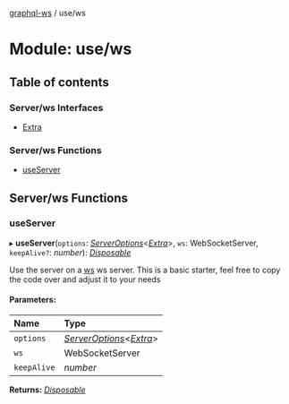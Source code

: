 [graphql-ws](../README.md) / use/ws

# Module: use/ws

## Table of contents

### Server/ws Interfaces

- [Extra](../interfaces/use_ws.extra.md)

### Server/ws Functions

- [useServer](use_ws.md#useserver)

## Server/ws Functions

### useServer

▸ **useServer**(`options`: [*ServerOptions*](../interfaces/server.serveroptions.md)<[*Extra*](../interfaces/use_ws.extra.md)\>, `ws`: WebSocketServer, `keepAlive?`: *number*): [*Disposable*](../interfaces/types.disposable.md)

Use the server on a [ws](https://github.com/websockets/ws) ws server.
This is a basic starter, feel free to copy the code over and adjust it to your needs

#### Parameters:

| Name | Type |
| :------ | :------ |
| `options` | [*ServerOptions*](../interfaces/server.serveroptions.md)<[*Extra*](../interfaces/use_ws.extra.md)\> |
| `ws` | WebSocketServer |
| `keepAlive` | *number* |

**Returns:** [*Disposable*](../interfaces/types.disposable.md)
